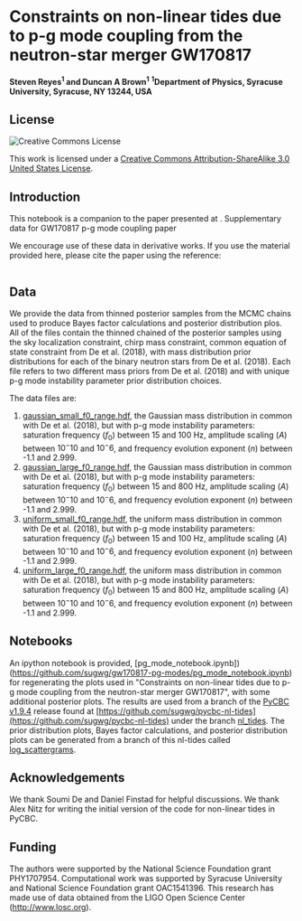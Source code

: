 # Constraints on non-linear tides due to p-g mode coupling from the neutron-star merger GW170817
**Steven Reyes<sup>1</sup> and Duncan A Brown<sup>1</sup>**
**<sup>1</sup>Department of Physics, Syracuse University, Syracuse, NY 13244, USA**

## License

![Creative Commons License](https://i.creativecommons.org/l/by-sa/3.0/us/88x31.png "Creative Commons License")

This work is licensed under a [Creative Commons Attribution-ShareAlike 3.0 United States License](http://creativecommons.org/licenses/by-sa/3.0/us/).

## Introduction
This notebook is a companion to the paper presented at [](https://).
Supplementary data for GW170817 p-g mode coupling paper

We encourage use of these data in derivative works. If you use the material provided here, please cite the paper using the reference:
```

```
## Data
We provide the data from thinned posterior samples from the MCMC chains used to produce Bayes factor calculations
and posterior distribution plos. All of the files contain the thinned chained of the posterior samples using the sky localization constraint, chirp mass constraint, common equation of state constraint from De et al. (2018), with mass distribution prior distributions for each of the binary neutron stars from De et al. (2018). Each file refers to two different mass priors from De et al. (2018) and with unique p-g mode instability parameter prior distribution choices.

The data files are:
1. [gaussian_small_f0_range.hdf](https://github.com/sugwg/gw170817-pg-modes/gaussian_small_f0_range.hdf), the Gaussian mass distribution in common with De et al. (2018), but with p-g mode instability parameters: saturation frequency ($f_0$) between 15 and 100 Hz, amplitude scaling ($A$) between $10^-10$ and $10^-6$, and frequency evolution exponent ($n$) between -1.1 and 2.999.
2. [gaussian_large_f0_range.hdf](https://github.com/sugwg/gw170817-pg-modes/gaussian_large_f0_range.hdf), the Gaussian mass distribution in common with De et al. (2018), but with p-g mode instability parameters: saturation frequency ($f_0$) between 15 and 800 Hz, amplitude scaling ($A$) between $10^-10$ and $10^-6$, and frequency evolution exponent ($n$) between -1.1 and 2.999.
3. [uniform_small_f0_range.hdf](https://github.com/sugwg/gw170817-pg-modes/uniform_small_f0_range.hdf), the uniform mass distribution in common with De et al. (2018), but with p-g mode instability parameters: saturation frequency ($f_0$) between 15 and 100 Hz, amplitude scaling ($A$) between $10^-10$ and $10^-6$, and frequency evolution exponent ($n$) between -1.1 and 2.999.
4. [uniform_large_f0_range.hdf](https://github.com/sugwg/gw170817-pg-modes/uniform_large_f0_range.hdf), the uniform mass distribution in common with De et al. (2018), but with p-g mode instability parameters: saturation frequency ($f_0$) between 15 and 800 Hz, amplitude scaling ($A$) between $10^-10$ and $10^-6$, and frequency evolution exponent ($n$) between -1.1 and 2.999.

## Notebooks
An ipython notebook is provided, [pg_mode_notebook.ipynb])(https://github.com/sugwg/gw170817-pg-modes/pg_mode_notebook.ipynb) for regenerating the plots used in "Constraints on non-linear tides due to p-g mode coupling from the neutron-star merger GW170817", with some additional posterior plots. The results are used from a branch of the [PyCBC v1.9.4](https://github.com/gwastro/pycbc/releases/tag/v1.9.4) release found at [https://github.com/sugwg/pycbc-nl-tides](https://github.com/sugwg/pycbc-nl-tides) under the branch [nl_tides](https://github.com/sugwg/pycbc-nl-tides). The prior distribution plots, Bayes factor calculations, and posterior distribution plots can be generated from a branch of this nl-tides called [log_scattergrams](https://github.com/sugwg/pycbc-nl-tides/tree/log_scattergrams).

## Acknowledgements
We thank Soumi De and Daniel Finstad for helpful discussions. We thank Alex Nitz for writing the initial version of
the code for non-linear tides in PyCBC.

## Funding
The authors were supported by the National Science Foundation grant PHY1707954.
Computational work was supported by Syracuse University and National Science Foundation grant OAC1541396.
This research has made use of data obtained from the LIGO Open Science Center (http://www.losc.org).
